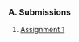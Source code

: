 ### A. Submissions

<ol type="1">
<li>
<a href= 'https://hbk91.github.io/UCLA_MFE_2021-22_BootCamp_Group23/Assignment1_Group23.html' target='_blank'>
Assignment 1 </a>
</li>
</ol>
